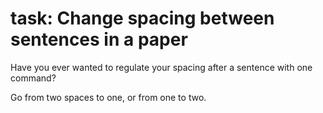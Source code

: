 task: Change spacing between sentences in a paper
=================================================

Have you ever wanted to regulate your spacing after a sentence with one
command? 

Go from two spaces to one, or from one to two.
